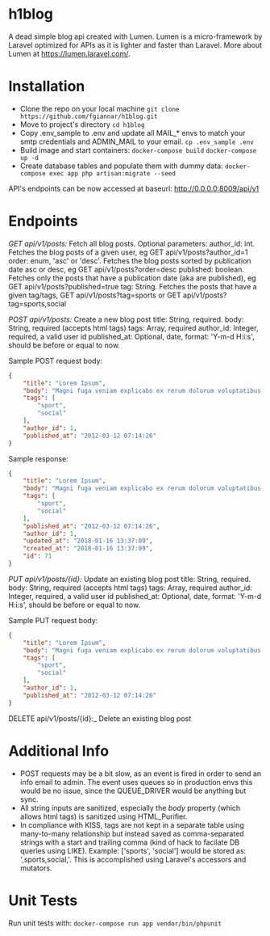 # h1blog
A dead simple blog api created with Lumen.
Lumen is a micro-framework by Laravel optimized for APIs as it is lighter and faster than Laravel.
More about Lumen at https://lumen.laravel.com/.

# Installation
- Clone the repo on your local machine
```git clone https://github.com/fgiannar/h1blog.git```
- Move to project's directory
```cd h1blog```
- Copy .env_sample  to .env and update all MAIL_* envs to match your smtp credentials and ADMIN_MAIL to your email.
```cp .env_sample .env```
- Build image and start containers:
```docker-compose build```
```docker-compose up -d```
- Create database tables and populate them with dummy data:
```docker-compose exec app php artisan:migrate --seed```

API's endpoints can be now accessed at baseurl: http://0.0.0.0:8009/api/v1

# Endpoints
_GET api/v1/posts:_ Fetch all blog posts. 
Optional parameters:
author_id: int. Fetches the blog posts of a given user, eg GET api/v1/posts?author_id=1
order: enum, 'asc' or 'desc'. Fetches the blog posts sorted by publication date asc or desc, eg GET api/v1/posts?order=desc
published: boolean. Fetches only the posts that have a publication date (aka are published), eg GET api/v1/posts?published=true
tag: String. Fetches the posts that have a given tag/tags, GET api/v1/posts?tag=sports or GET api/v1/posts?tag=sports,social

_POST api/v1/posts:_ Create a new blog post
title: String, required.
body: String, required (accepts html tags)
tags: Array, required
author_id: Integer, required, a valid user id
published_at: Optional, date, format: 'Y-m-d H:i:s', should be before or equal to now.

Sample POST request body:
```json
{
    "title": "Lorem Ipsum",
    "body": "Magni fuga veniam explicabo ex rerum dolorum voluptatibus. Officiis quia labore atque natus at. Et sed maiores consequuntur perferendis maxime mollitia odit.",
    "tags": [
        "sport",
        "social"
    ],
    "author_id": 1,
    "published_at": "2012-03-12 07:14:26"
}
```
Sample response:
```json
{
    "title": "Lorem Ipsum",
    "body": "Magni fuga veniam explicabo ex rerum dolorum voluptatibus. Officiis quia labore atque natus at. Et sed maiores consequuntur perferendis maxime mollitia odit.",
    "tags": [
        "sport",
        "social"
    ],
    "published_at": "2012-03-12 07:14:26",
    "author_id": 1,
    "updated_at": "2018-01-16 13:37:09",
    "created_at": "2018-01-16 13:37:09",
    "id": 71
}
```

_PUT api/v1/posts/{id}:_ Update an existing blog post
title: String, required.
body: String, required (accepts html tags)
tags: Array, required
author_id: Integer, required, a valid user id
published_at: Optional, date, format: 'Y-m-d H:i:s', should be before or equal to now.

Sample PUT request body:
```json
{
    "title": "Lorem Ipsum",
    "body": "Magni fuga veniam explicabo ex rerum dolorum voluptatibus. Officiis quia labore atque natus at. Et sed maiores consequuntur perferendis maxime mollitia odit.",
    "tags": [
        "sport",
        "social"
    ],
    "author_id": 1,
    "published_at": "2012-03-12 07:14:26"
}
```

DELETE api/v1/posts/{id}:_ Delete an existing blog post

# Additional Info
- POST requests may be a bit slow, as an event is fired in order to send an info email to admin. The event uses queues so in production envs
this would be no issue, since the QUEUE_DRIVER would be anything but sync.
- All string inputs are sanitized, especially the _body_ property (which allows html tags) is sanitized using HTML_Purifier.
- In compliance with KISS, tags are not kept in a separate table using many-to-many relationship but instead saved as comma-separated
strings with a start and trailing comma (kind of hack to facilate DB queries using LIKE). Example: ['sports', 'social'] would be 
stored as: ',sports,social,'. This is accomplished using Laravel's accessors and mutators.

# Unit Tests
Run unit tests with:
```docker-compose run app vendor/bin/phpunit```
